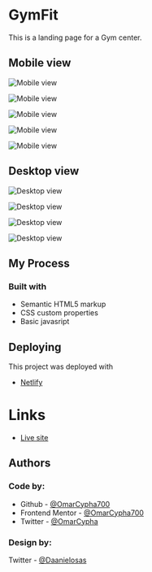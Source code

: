 # GymFit

This is a landing page for a Gym center.

## Mobile view
![Mobile view](./Screenshots/Mobile-view2.png)

![Mobile view](./Screenshots/Mobile-view1.png)

![Mobile view](./Screenshots/Mobile-view3.png)

![Mobile view](./Screenshots/Mobile-view4.png)

![Mobile view](./Screenshots/Mobile-view5.png)
 
## Desktop view

![Desktop view](./Screenshots/Desktop-view1.png)

![Desktop view](./Screenshots/Desktop-view2.png)

![Desktop view](./Screenshots/Desktop-view3.png)

![Desktop view](./Screenshots/Desktop-view4.png)


## My Process
### Built with

- Semantic HTML5 markup
- CSS custom properties
- Basic javasript

## Deploying
This project was deployed with
- [Netlify](https://www.netlify.com/)

# Links
- [Live site](https://gymfit-cypha.netlify.app/)


## Authors
### Code by:

- Github - [@OmarCypha700](https://github.com/OmarCypha700)
- Frontend Mentor - [@OmarCypha700](https://www.frontendmentor.io/profile/yourusername)
- Twitter - [@OmarCypha](https://www.twitter.com/OmarCypha)

### Design by:
Twitter - [@Daanielosas](https://twitter.com/Daanielosas?s=20&t=-0TIPeyZYPWfLKm8pElX4g)